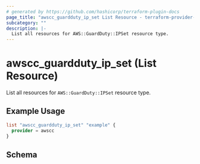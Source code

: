 ```yaml
---
# generated by https://github.com/hashicorp/terraform-plugin-docs
page_title: "awscc_guardduty_ip_set List Resource - terraform-provider-awscc"
subcategory: ""
description: |-
  List all resources for AWS::GuardDuty::IPSet resource type.
---
```


# awscc_guardduty_ip_set (List Resource)

List all resources for `AWS::GuardDuty::IPSet` resource type.

## Example Usage

```terraform
list "awscc_guardduty_ip_set" "example" {
  provider = awscc
}
```

<!-- schema generated by tfplugindocs -->
## Schema

